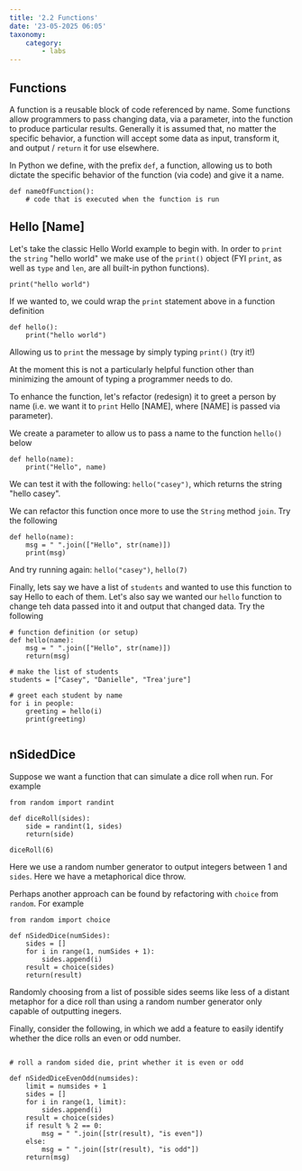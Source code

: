 ```yaml
---
title: '2.2 Functions'
date: '23-05-2025 06:05'
taxonomy:
    category:
        - labs
---
```


## Functions

A function is a reusable block of code referenced by name. Some functions allow programmers to pass changing data, via a parameter, into the function to produce particular results. Generally it is assumed that, no matter the specific behavior, a function will accept some data as input, transform it, and output / `return` it for use elsewhere.

In Python we define, with the prefix `def`, a function, allowing us to both dictate the specific behavior of the function (via code) and give it a name.

```
def nameOfFunction():
    # code that is executed when the function is run

```

## Hello [Name]

Let's take the classic Hello World example to begin with. In order to `print` the `string` "hello world" we make use of the `print()` object (FYI `print`, as well as `type` and `len`, are all built-in python functions).

```
print("hello world")
```

If we wanted to, we could wrap the `print` statement above in a function definition

```
def hello():
    print("hello world")

```

Allowing us to `print` the message by simply typing `print()` (try it!)

At the moment this is not a particularly helpful function other than minimizing the amount of typing a programmer needs to do.

To enhance the function, let's refactor (redesign) it to greet a person by name (i.e. we want it to `print` Hello [NAME], where [NAME] is passed via parameter).

We create a parameter to allow us to pass a name to the function `hello()` below

```
def hello(name):
    print("Hello", name)

````

We can test it with the following: `hello("casey")`, which returns the string "hello casey".

We can refactor this function once more to use the `String` method `join`. Try the following

```
def hello(name):
    msg = " ".join(["Hello", str(name)])
    print(msg)

```

And try running again: `hello("casey")`, `hello(7)`

Finally, lets say we have a list of `students` and wanted to use this function to say Hello to each of them. Let's also say we wanted our `hello` function to change teh data passed into it and output that changed data. Try the following

```
# function definition (or setup)
def hello(name):
    msg = " ".join(["Hello", str(name)])
    return(msg)

# make the list of students
students = ["Casey", "Danielle", "Trea'jure"]

# greet each student by name
for i in people:
    greeting = hello(i)
    print(greeting)


```

## nSidedDice

Suppose we want a function that can simulate a dice roll when run. For example

```
from random import randint

def diceRoll(sides):
    side = randint(1, sides)
    return(side)

diceRoll(6)
```

Here we use a random number generator to output integers between 1 and `sides`. Here we have a metaphorical dice throw.

Perhaps another approach can be found by refactoring with `choice` from `random`. For example

```
from random import choice

def nSidedDice(numSides):
    sides = []
    for i in range(1, numSides + 1):
        sides.append(i)
    result = choice(sides)
    return(result)

```

Randomly choosing from a list of possible sides seems like less of a distant metaphor for a dice roll than using a random number generator only capable of outputting inegers.

Finally, consider the following, in which we add a feature to easily identify whether the dice rolls an even or odd number.

```

# roll a random sided die, print whether it is even or odd

def nSidedDiceEvenOdd(numsides):
    limit = numsides + 1
    sides = []
    for i in range(1, limit):
        sides.append(i)
    result = choice(sides)
    if result % 2 == 0:
        msg = " ".join([str(result), "is even"])
    else:
        msg = " ".join([str(result), "is odd"])
    return(msg)

```

